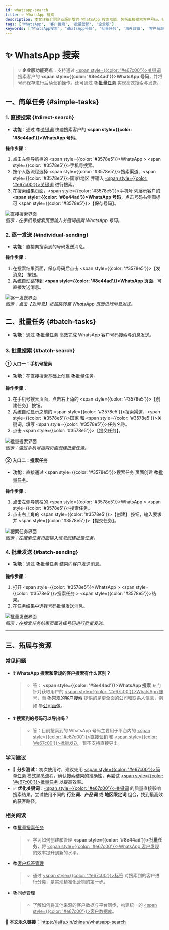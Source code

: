```yaml
---
id: whatsapp-search
title: ✨ WhatsApp 搜索
description: 本文详细介绍企业版新增的 WhatsApp 搜索功能，包括直接搜索客户号码、批量任务创建及发送等操作。通过清晰的操作步骤，帮助用户高效获取客户 WhatsApp 号码并进行营销，拓展营销渠道。
tags: ['WhatsApp', '客户搜索', '批量营销', '企业版']
keywords: ['WhatsApp搜索', 'WhatsApp号码', '批量任务', '海外营销', '客户获取']
---
```


# ✨ WhatsApp 搜索

> 💡 **企业版功能亮点**：支持通过 <u><span style={{color: '#e67c00'}}>关键词</span></u> 搜索客户的 **<span style={{color: '#8e44ad'}}>WhatsApp 号码</span>**，并将号码保存进行后续营销操作。还可通过 📚[批量任务](./bulk-search-task) 实现高效搜索与发送。

## 一、简单任务 {#simple-tasks}

### 1. 直接搜索 {#direct-search}

- **功能**：通过 📚[关键词](./search-customer-syntax-basis) 快速搜索客户的 **<span style={{color: '#8e44ad'}}>WhatsApp 号码</span>**。

**操作步骤**：

1. 点击左侧导航栏的 <span style={{color: '#3578e5'}}>WhatsApp</span> > <span style={{color: '#3578e5'}}>手机号搜索</span>。
2. 按个人版流程选择 <span style={{color: '#3578e5'}}>搜索渠道</span>、<span style={{color: '#3578e5'}}>国家/地区</span> 并输入 <u><span style={{color: '#e67c00'}}>关键词</span></u> 进行搜索。
3. 在搜索结果页面，<span style={{color: '#3578e5'}}>手机号</span> 列展示客户的 **<span style={{color: '#8e44ad'}}>WhatsApp 号码</span>**，点击号码右侧图标可 <span style={{color: '#3578e5'}}>【保存号码】</span>。

![直接搜索界面](https://cos.files.maozhishi.com/data/web/web-files/img/1733399352515.png)  
_图示：在手机号搜索页面输入关键词搜索 WhatsApp 号码。_

### 2. 逐一发送 {#individual-sending}

- **功能**：直接向搜索到的号码发送消息。

**操作步骤**：

1. 在搜索结果页面，保存号码后点击 <span style={{color: '#3578e5'}}>【发消息】</span> 按钮。
2. 系统自动跳转到 **<span style={{color: '#8e44ad'}}>WhatsApp 页面</span>**，可直接发送消息。

![逐一发送界面](https://cos.files.maozhishi.com/data/web/web-files/img/1733399352516.png)  
_图示：点击【发消息】按钮跳转至 WhatsApp 页面进行消息发送。_

## 二、批量任务 {#batch-tasks}

- **功能**：通过 📚[批量任务](./bulk-search-task) 高效完成 WhatsApp 客户号码搜索与消息发送。

### 3. 批量搜索 {#batch-search}

#### ① 入口一：手机号搜索

- **功能**：在直接搜索基础上创建 📚[批量任务](./bulk-search-task)。

**操作步骤**：

1. 在手机号搜索页面，点击右上角的 <span style={{color: '#3578e5'}}>【创建任务】</span> 按钮。
2. 系统自动显示之前的 <span style={{color: '#3578e5'}}>搜索渠道</span>、<span style={{color: '#3578e5'}}>国家</span> 和 <span style={{color: '#3578e5'}}>关键词</span>，填写 <span style={{color: '#3578e5'}}>任务名称</span>。
3. 点击 <span style={{color: '#3578e5'}}>【提交任务】</span>。

![批量搜索界面](https://cos.files.maozhishi.com/data/web/web-files/img/1733399352530.png)  
_图示：通过手机号搜索页面创建批量任务。_

#### ② 入口二：搜索任务

- **功能**：直接通过 <span style={{color: '#3578e5'}}>搜索任务</span> 页面创建 📚[批量任务](./bulk-search-task)。

**操作步骤**：

1. 点击左侧导航栏的 <span style={{color: '#3578e5'}}>WhatsApp</span> > <span style={{color: '#3578e5'}}>搜索任务</span>。
2. 点击右上角的 <span style={{color: '#3578e5'}}>【创建】</span> 按钮，输入要求并 <span style={{color: '#3578e5'}}>【提交任务】</span>。

![搜索任务界面](https://cos.files.maozhishi.com/data/web/web-files/img/1733399352535.png)  
_图示：在搜索任务页面输入信息创建批量任务。_

### 4. 批量发送 {#batch-sending}

- **功能**：通过 📚[批量任务](./bulk-search-task) 结果向客户发送消息。

**操作步骤**：

1. 打开 <span style={{color: '#3578e5'}}>WhatsApp</span> > <span style={{color: '#3578e5'}}>搜索任务</span> > <span style={{color: '#3578e5'}}>结果</span>。
2. 在任务结果中选择号码批量发送消息。

![批量发送界面](https://cos.files.maozhishi.com/data/web/web-files/img/1733399352537.png)  
_图示：在搜索任务结果页面选择号码进行批量发送。_

---

## 三、拓展与资源

### 常见问题

- **❓ WhatsApp 搜索和常规的客户搜索有什么区别？**

  > - 答： **<span style={{color: '#8e44ad'}}>WhatsApp 搜索</span>** 专门针对获取用户的 <u><span style={{color: '#e67c00'}}>WhatsApp 账号</span></u>，而 📚[常规的客户搜索](./customer-search) 提供的是更全面的公司和联系人信息，例如 📚[公司画像](./customer-profiling-section)。

- **❓ 搜索到的号码可以导出吗？**
  > - 答：目前搜索到的 WhatsApp 号码主要用于平台内的 <u><span style={{color: '#e67c00'}}>直接营销</span></u> 和 <u><span style={{color: '#e67c00'}}>批量发送</span></u>，暂不支持直接导出。

### 学习建议

- 🎯 **分步测试**：初次使用时，建议先用 <u><span style={{color: '#e67c00'}}>简单任务</span></u> 模式熟悉流程，确认搜索结果的准确性，再尝试 <u><span style={{color: '#e67c00'}}>批量任务</span></u> 以提高效率。
- ✅ **优化关键词**：<u><span style={{color: '#e67c00'}}>关键词</span></u> 的质量直接影响搜索结果。尝试使用不同的 **行业词**、**产品词** 或 **地区限定词** 组合，找到最高效的获客路径。

### 相关阅读

- 📚[批量搜索任务](./bulk-search-task)
  > - 学习如何创建和管理 **<span style={{color: '#8e44ad'}}>批量任务</span>**，将 <u><span style={{color: '#e67c00'}}>WhatsApp 客户发现</span></u> 的效率提升到新的水平。
- 📚[客户标签管理](./tag-management)
  > - 通过 <u><span style={{color: '#e67c00'}}>标签</span></u> 对搜索到的客户进行分类，是实现精准化营销的第一步。
- 📚[同步管理](./sync-management)
  > - 了解如何将其他来源的客户数据与平台同步，构建统一的 <u><span style={{color: '#e67c00'}}>客户数据库</span></u>。

🔗 **本文永久链接：** https://laifa.xin/zhinan/whatsapp-search
